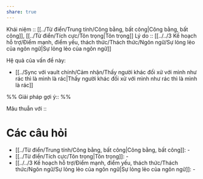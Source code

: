 ```yaml
---
share: true
---
```

Khái niệm :: [[../Từ điển/Trung tính/Công bằng, bất công|Công bằng, bất công]], [[../Từ điển/Tích cực/Tôn trọng|Tôn trọng]]
Lý do :: [[../../3 Kế hoạch hỗ trợ/Điểm mạnh, điểm yếu, thách thức/Thách thức/Ngôn ngữ/Sự lỏng lẻo của ngôn ngữ|Sự lỏng lẻo của ngôn ngữ]]

Hệ quả của vấn đề này:
- [[../Sync với vault chính/Cảm nhận/Thấy người khác đối xử với mình như rác thì là mình là rác|Thấy người khác đối xử với mình như rác thì là mình là rác]]


%%
Giải pháp gợi ý:: 
%%



Mâu thuẫn với :: 
# Các câu hỏi
- [[../Từ điển/Trung tính/Công bằng, bất công|Công bằng, bất công]]: \-
- [[../Từ điển/Tích cực/Tôn trọng|Tôn trọng]]: \-
- [[../../3 Kế hoạch hỗ trợ/Điểm mạnh, điểm yếu, thách thức/Thách thức/Ngôn ngữ/Sự lỏng lẻo của ngôn ngữ|Sự lỏng lẻo của ngôn ngữ]]: \-
